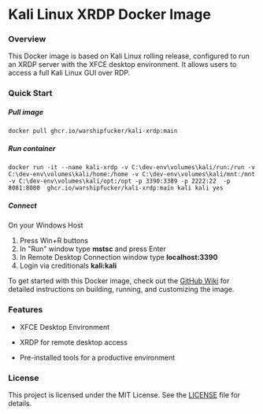 # Kali Linux XRDP Docker Image

### Overview

This Docker image is based on Kali Linux rolling release, configured to run an XRDP server with the XFCE desktop environment. It allows users to access a full Kali Linux GUI over RDP.

### Quick Start


##### Pull image
```
docker pull ghcr.io/warshipfucker/kali-xrdp:main
```
##### Run container
```
docker run -it --name kali-xrdp -v C:\dev-env\volumes\kali/run:/run -v C:\dev-env\volumes\kali/home:/home -v C:\dev-env\volumes\kali/mnt:/mnt  -v C:\dev-env\volumes\kali/opt:/opt -p 3390:3389 -p 2222:22  -p 8081:8080  ghcr.io/warshipfucker/kali-xrdp:main kali kali yes 
```
##### Connect
On your Windows Host
1. Press Win+R buttons
2. In "Run" window type **mstsc** and press Enter
3. In Remote Desktop Connection window type **localhost:3390**
4. Login via creditionals **kali:kali**


To get started with this Docker image, check out the [GitHub Wiki](https://github.com/warshipfucker/kali-xrdp/wiki) for detailed instructions on building, running, and customizing the image.

### Features

- XFCE Desktop Environment

- XRDP for remote desktop access

- Pre-installed tools for a productive environment

### License

This project is licensed under the MIT License. See the [LICENSE](https://github.com/warshipfucker/kali-xrdp/LICENSE) file for details.

